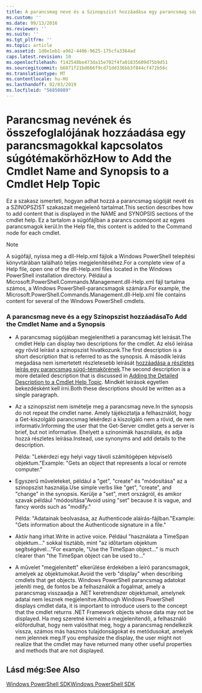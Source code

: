 ```yaml
---
title: A parancsmag neve és a Szinopszist hozzáadása egy parancsmag súgó-témakörének |} A Microsoft Docs
ms.custom: ''
ms.date: 09/13/2016
ms.reviewer: ''
ms.suite: ''
ms.tgt_pltfrm: ''
ms.topic: article
ms.assetid: 1d0e1eb1-a962-4406-9625-175cfa3364ad
caps.latest.revision: 10
ms.openlocfilehash: f142548be473da15e702f4fa01835609d75b9d51
ms.sourcegitcommit: b6871f21bd666f9cd71dd336bb3f844cf472b56c
ms.translationtype: MT
ms.contentlocale: hu-HU
ms.lasthandoff: 02/03/2019
ms.locfileid: "56850889"
---
```

# <a name="how-to-add-the-cmdlet-name-and-synopsis-to-a-cmdlet-help-topic"></a><span data-ttu-id="8fa5d-102">Parancsmag nevének és összefoglalójának hozzáadása egy parancsmagokkal kapcsolatos súgótémakörhöz</span><span class="sxs-lookup"><span data-stu-id="8fa5d-102">How to Add the Cmdlet Name and Synopsis to a Cmdlet Help Topic</span></span>

<span data-ttu-id="8fa5d-103">Ez a szakasz ismerteti, hogyan adhat hozzá a parancsmag súgóját nevét és a SZINOPSZIST szakaszait megjelenő tartalmat.</span><span class="sxs-lookup"><span data-stu-id="8fa5d-103">This section describes how to add content that is displayed in the NAME and SYNOPSIS sections of the cmdlet help.</span></span> <span data-ttu-id="8fa5d-104">Ez a tartalom a súgófájlban a parancs csomópont az egyes parancsmagok kerül.</span><span class="sxs-lookup"><span data-stu-id="8fa5d-104">In the Help file, this content is added to the Command node for each cmdlet.</span></span>

> [!NOTE]
> <span data-ttu-id="8fa5d-105">A súgófájl, nyissa meg a dll-Help.xml fájlok a Windows PowerShell telepítési könyvtárában található teljes megjelenítéséhez.</span><span class="sxs-lookup"><span data-stu-id="8fa5d-105">For a complete view of a Help file, open one of the dll-Help.xml files located in the Windows PowerShell installation directory.</span></span> <span data-ttu-id="8fa5d-106">Például a Microsoft.PowerShell.Commands.Management.dll-Help.xml fájl tartalma számos, a Windows PowerShell-parancsmagok számára.</span><span class="sxs-lookup"><span data-stu-id="8fa5d-106">For example, the Microsoft.PowerShell.Commands.Management.dll-Help.xml file contains content for several of the Windows PowerShell cmdlets.</span></span>

### <a name="to-add-the-cmdlet-name-and-a-synopsis"></a><span data-ttu-id="8fa5d-107">A parancsmag neve és a egy Szinopszist hozzáadása</span><span class="sxs-lookup"><span data-stu-id="8fa5d-107">To Add the Cmdlet Name and a Synopsis</span></span>

- <span data-ttu-id="8fa5d-108">A parancsmag súgójában megjelenítheti a parancsmag két leírását.</span><span class="sxs-lookup"><span data-stu-id="8fa5d-108">The cmdlet Help can display two descriptions for the cmdlet.</span></span> <span data-ttu-id="8fa5d-109">Az első leírása egy rövid leírást a szinopszist hivatkozunk.</span><span class="sxs-lookup"><span data-stu-id="8fa5d-109">The first description is a short description that is referred to as the synopsis.</span></span> <span data-ttu-id="8fa5d-110">A második leírás megadása nem ismertetett részletesebb leírását [hozzáadása a részletes leírás egy parancsmag súgó-témakörének](./how-to-add-a-cmdlet-description.md).</span><span class="sxs-lookup"><span data-stu-id="8fa5d-110">The second description is a more detailed description that is discussed in [Adding the Detailed Description to a Cmdlet Help Topic](./how-to-add-a-cmdlet-description.md).</span></span> <span data-ttu-id="8fa5d-111">Mindkét leírások egyetlen bekezdésként kell írni.</span><span class="sxs-lookup"><span data-stu-id="8fa5d-111">Both these descriptions should be written as a single paragraph.</span></span>

- <span data-ttu-id="8fa5d-112">Az a szinopszist nem ismételje meg a parancsmag neve.</span><span class="sxs-lookup"><span data-stu-id="8fa5d-112">In the synopsis do not repeat the cmdlet name.</span></span> <span data-ttu-id="8fa5d-113">Amely tájékoztatja a felhasználót, hogy a Get-kiszolgáló parancsmag lekérdezi a kiszolgáló nem a rövid, de nem informatív.</span><span class="sxs-lookup"><span data-stu-id="8fa5d-113">Informing the user that the Get-Server cmdlet gets a server is brief, but not informative.</span></span> <span data-ttu-id="8fa5d-114">Ehelyett a szinonimák használata, és adja hozzá részletes leírása.</span><span class="sxs-lookup"><span data-stu-id="8fa5d-114">Instead, use synonyms and add details to the description.</span></span>

  <span data-ttu-id="8fa5d-115">Példa: "Lekérdezi egy helyi vagy távoli számítógépen képviselő objektum."</span><span class="sxs-lookup"><span data-stu-id="8fa5d-115">Example: "Gets an object that represents a local or remote computer."</span></span>

- <span data-ttu-id="8fa5d-116">Egyszerű műveleteket, például a "get", "create" és "módosítása" az a szinopszist használja.</span><span class="sxs-lookup"><span data-stu-id="8fa5d-116">Use simple verbs like "get", "create", and "change" in the synopsis.</span></span> <span data-ttu-id="8fa5d-117">Kerülje a "set", mert országról, és amikor szavak például "módosítása"</span><span class="sxs-lookup"><span data-stu-id="8fa5d-117">Avoid using "set" because it is vague, and fancy words such as "modify."</span></span>

  <span data-ttu-id="8fa5d-118">Példa: "Adatainak beolvasása, az Authenticode aláírás-fájlban."</span><span class="sxs-lookup"><span data-stu-id="8fa5d-118">Example: "Gets information about the Authenticode signature in a file."</span></span>

- <span data-ttu-id="8fa5d-119">Aktív hang írhat.</span><span class="sxs-lookup"><span data-stu-id="8fa5d-119">Write in active voice.</span></span> <span data-ttu-id="8fa5d-120">Például "használata a TimeSpan objektum..." sokkal tisztább, mint "az időtartam objektum segítségével..."</span><span class="sxs-lookup"><span data-stu-id="8fa5d-120">For example, "Use the TimeSpan object..." is much clearer than "the TimeSpan object can be used to..."</span></span>

- <span data-ttu-id="8fa5d-121">A művelet "megjelenített" elkerülése érdekében a leíró parancsmagok, amelyek az objektumokat.</span><span class="sxs-lookup"><span data-stu-id="8fa5d-121">Avoid the verb "display" when describing cmdlets that get objects.</span></span> <span data-ttu-id="8fa5d-122">Windows PowerShell parancsmag adatokat jeleníti meg, de fontos be a felhasználók a fogalmat, amely a parancsmag visszaadja a .NET keretrendszer objektumait, amelynek adatai nem lesznek megjelenítve.</span><span class="sxs-lookup"><span data-stu-id="8fa5d-122">Although Windows PowerShell displays cmdlet data, it is important to introduce users to the concept that the cmdlet returns .NET Framework objects whose data may not be displayed.</span></span> <span data-ttu-id="8fa5d-123">Ha meg szeretné kiemelni a megjelenítendő, a felhasználó előfordulhat, hogy nem valósíthat meg, hogy a parancsmag rendelkezik vissza, számos más hasznos tulajdonságokat és metódusokat, amelyek nem jelennek meg.</span><span class="sxs-lookup"><span data-stu-id="8fa5d-123">If you emphasize the display, the user might not realize that the cmdlet may have returned many other useful properties and methods that are not displayed.</span></span>

## <a name="see-also"></a><span data-ttu-id="8fa5d-124">Lásd még:</span><span class="sxs-lookup"><span data-stu-id="8fa5d-124">See Also</span></span>

 [<span data-ttu-id="8fa5d-125">Windows PowerShell SDK</span><span class="sxs-lookup"><span data-stu-id="8fa5d-125">Windows PowerShell SDK</span></span>](../windows-powershell-reference.md)